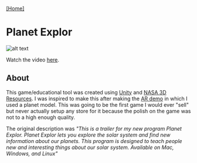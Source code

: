 [[Home]](https://orange.haus)

# Planet Explor

![alt text](https://orange.haus/planetexplor/planetexplor.jpg "Screenshot of Game")

Watch the video [here](https://www.youtube.com/watch?v=m60d6AUYbX0).

## About
This game/educational tool was created using [Unity](https://unity3d.com) and [NASA 3D Resources](https://nasa3d.arc.nasa.gov/). I was inspired to make this after making the [AR demo](https://orange.haus/augmentedrealitydemo) in which I used a planet model. This was going to be the first game I would ever "sell" but never actually setup any store for it because the polish on the game was not to a high enough quality.

The original description was *"This is a trailer for my new program Planet Explor. Planet Explor lets you explore the solar system and find new information about our planets. This program is designed to teach people new and interesting things about our solar system. Available on Mac, Windows, and Linux"*